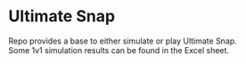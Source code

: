 ﻿# Ultimate Snap

Repo provides a base to either simulate or play Ultimate Snap. \
Some 1v1 simulation results can be found in the Excel sheet.